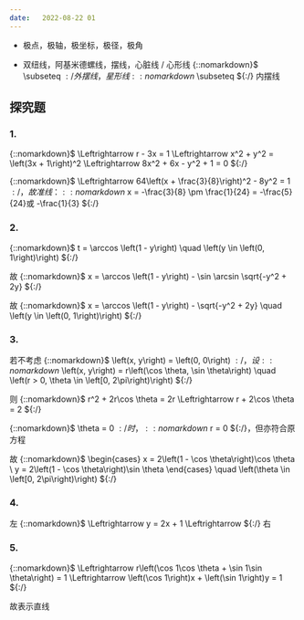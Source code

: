 ```yaml
---
date:   2022-08-22 01
---
```

* 极点，极轴，极坐标，极径，极角

* 双纽线，阿基米德螺线，摆线，心脏线 / 心形线 {::nomarkdown}$ \subseteq ${:/} 外摆线，星形线 {::nomarkdown}$ \subseteq ${:/} 内摆线

## 探究题

### 1.

{::nomarkdown}$ \Leftrightarrow r - 3x = 1 \Leftrightarrow x^2 + y^2 = \left(3x + 1\right)^2 \Leftrightarrow 8x^2 + 6x - y^2 + 1 = 0 ${:/}

{::nomarkdown}$ \Leftrightarrow 64\left(x + \frac{3}{8}\right)^2 - 8y^2 = 1 ${:/}，故准线：{::nomarkdown}$ x = -\frac{3}{8} \pm \frac{1}{24} = -\frac{5}{24}或 -\frac{1}{3} ${:/}

### 2.

{::nomarkdown}$ t = \arccos \left(1 - y\right) \quad \left(y \in \left(0, 1\right)\right) ${:/}

故 {::nomarkdown}$ x = \arccos \left(1 - y\right) - \sin \arcsin \sqrt{-y^2 + 2y} ${:/}

故 {::nomarkdown}$ x = \arccos \left(1 - y\right) - \sqrt{-y^2 + 2y} \quad \left(y \in \left(0, 1\right)\right) ${:/}

### 3.

若不考虑 {::nomarkdown}$ \left(x, y\right) = \left(0, 0\right) ${:/}，设 {::nomarkdown}$ \left(x, y\right) = r\left(\cos \theta, \sin \theta\right) \quad \left(r > 0, \theta \in \left[0, 2\pi\right)\right) ${:/}

则 {::nomarkdown}$ r^2 + 2r\cos \theta = 2r \Leftrightarrow r + 2\cos \theta = 2 ${:/}

{::nomarkdown}$ \theta = 0 ${:/} 时，{::nomarkdown}$ r = 0 ${:/}，但亦符合原方程

故 {::nomarkdown}$ \begin{cases} x = 2\left(1 - \cos \theta\right)\cos \theta \\ y = 2\left(1 - \cos \theta\right)\sin \theta \end{cases} \quad \left(\theta \in \left[0, 2\pi\right)\right) ${:/}

### 4.

左 {::nomarkdown}$ \Leftrightarrow y = 2x + 1 \Leftrightarrow ${:/} 右

### 5.

{::nomarkdown}$ \Leftrightarrow r\left(\cos 1\cos \theta + \sin 1\sin \theta\right) = 1 \Leftrightarrow \left(\cos 1\right)x + \left(\sin 1\right)y = 1 ${:/}

故表示直线


